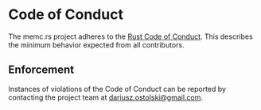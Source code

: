 # Code of Conduct

The memc.rs project adheres to the [Rust Code of Conduct](https://www.rust-lang.org/policies/code-of-conduct). This describes the minimum behavior expected from all contributors.

## Enforcement

Instances of violations of the Code of Conduct can be reported by contacting the project team at [dariusz.ostolski@gmail.com](mailto:dariusz.ostolski@gmail.com).
